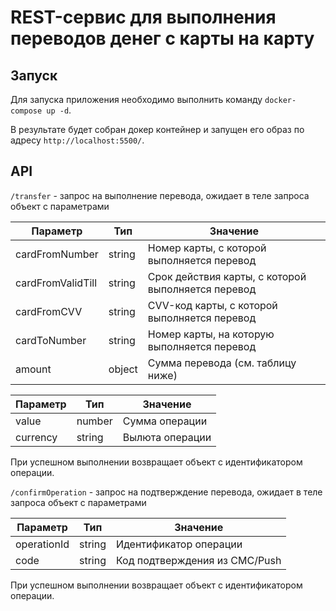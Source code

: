 # REST-сервис для выполнения переводов денег с карты на карту

## Запуск
Для запуска приложения необходимо выполнить команду ``docker-compose up -d``.

В результате будет собран докер контейнер и запущен его образ по адресу ``http://localhost:5500/``.

## API
``/transfer`` - запрос на выполнение перевода, ожидает в теле запроса объект с параметрами

| Параметр          | Тип    | Значение                                           |
|-------------------|--------|----------------------------------------------------|
| cardFromNumber    | string | Номер карты, с которой выполняется перевод         |
| cardFromValidTill | string | Срок действия карты, с которой выполняется перевод |
| cardFromCVV       | string | CVV-код карты, с которой выполняется перевод       |
| cardToNumber      | string | Номер карты, на которую выполняется перевод        |
| amount            | object | Сумма перевода (см. таблицу ниже)                  |

| Параметр | Тип    | Значение        |
|----------|--------|-----------------|
| value    | number | Сумма операции  |
| currency | string | Вылюта операции |

При успешном выполнении возвращает объект с идентификатором операции.

``/confirmOperation`` - запрос на подтверждение перевода, ожидает в теле запроса объект с параметрами

| Параметр    | Тип    | Значение                      |
|-------------|--------|-------------------------------|
| operationId | string | Идентификатор операции        |
| code        | string | Код подтверждения из СМС/Push |

При успешном выполнении возвращает объект с идентификатором операции.
